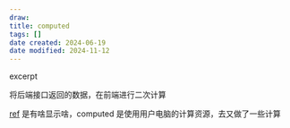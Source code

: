 ```yaml
---
draw:
title: computed
tags: []
date created: 2024-06-19
date modified: 2024-11-12
---
```


excerpt

<!-- more -->

将后端接口返回的数据，在前端进行二次计算

[ref](ref.md) 是有啥显示啥，computed 是使用用户电脑的计算资源，去又做了一些计算
